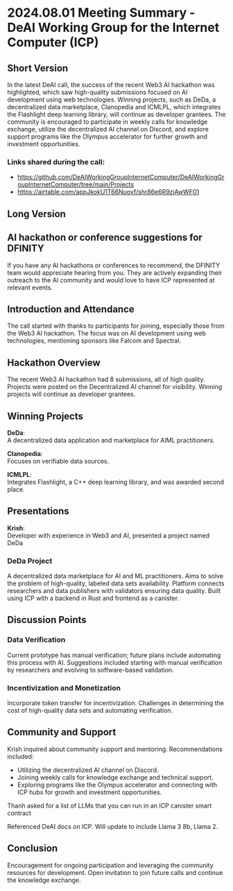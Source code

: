 # 2024.08.01 Meeting Summary - DeAI Working Group for the Internet Computer (ICP)

## Short Version
In the latest DeAI call, the success of the recent Web3 AI hackathon was highlighted, which saw high-quality submissions focused on AI development using web technologies. Winning projects, such as DeDa, a decentralized data marketplace, Clanopedia and ICMLPL, which integrates the Flashlight deep learning library, will continue as developer grantees. The community is encouraged to participate in weekly calls for knowledge exchange, utilize the decentralized AI channel on Discord, and explore support programs like the Olympus accelerator for further growth and investment opportunities.

### Links shared during the call:
* https://github.com/DeAIWorkingGroupInternetComputer/DeAIWorkingGroupInternetComputer/tree/main/Projects
* https://airtable.com/appJkokU1T66Nuovf/shr86e6R9zjAwWF01

## Long Version
## AI hackathon or conference suggestions for DFINITY

If you have any AI hackathons or conferences to recommend, the DFINITY team would appreciate hearing from you. They are actively expanding their outreach to the AI community and would love to have ICP represented at relevant events.

## Introduction and Attendance

The call started with thanks to participants for joining, especially those from the Web3 AI hackathon. The focus was on AI development using web technologies, mentioning sponsors like Falcom and Spectral.

## Hackathon Overview

The recent Web3 AI hackathon had 8 submissions, all of high quality. Projects were posted on the Decentralized AI channel for visibility. Winning projects will continue as developer grantees.

## Winning Projects

**DeDa**:  
A decentralized data application and marketplace for AIML practitioners.

**Clanopedia**:  
Focuses on verifiable data sources.

**ICMLPL**:  
Integrates Flashlight, a C++ deep learning library, and was awarded second place.

## Presentations

**Krish**:  
Developer with experience in Web3 and AI, presented a project named DeDa

### DeDa Project

A decentralized data marketplace for AI and ML practitioners. Aims to solve the problem of high-quality, labeled data sets availability. Platform connects researchers and data publishers with validators ensuring data quality. Built using ICP with a backend in Rust and frontend as a canister.

## Discussion Points

### Data Verification

Current prototype has manual verification; future plans include automating this process with AI. Suggestions included starting with manual verification by researchers and evolving to software-based validation.

### Incentivization and Monetization

Incorporate token transfer for incentivization. Challenges in determining the cost of high-quality data sets and automating verification.

## Community and Support

Krish inquired about community support and mentoring. Recommendations included:
- Utilizing the decentralized AI channel on Discord.
- Joining weekly calls for knowledge exchange and technical support.
- Exploring programs like the Olympus accelerator and connecting with ICP hubs for growth and investment opportunities.

Thanh asked for a list of LLMs that you can run in an ICP canister smart contract

Referenced DeAI docs on ICP. Will update to include Llama 3 8b, Llama 2.

## Conclusion

Encouragement for ongoing participation and leveraging the community resources for development. Open invitation to join future calls and continue the knowledge exchange.

